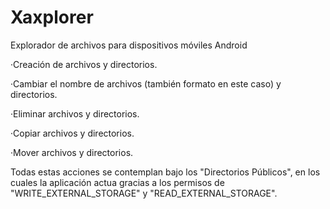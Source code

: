 # Xaxplorer
 
Explorador de archivos para dispositivos móviles Android

·Creación de archivos y directorios.

·Cambiar el nombre de archivos (también formato en este caso) y directorios.

·Eliminar archivos y directorios.

·Copiar archivos y directorios.

·Mover archivos y directorios.

Todas estas acciones se contemplan bajo los "Directorios Públicos", en los cuales la aplicación actua gracias a los permisos de "WRITE_EXTERNAL_STORAGE" y "READ_EXTERNAL_STORAGE".
